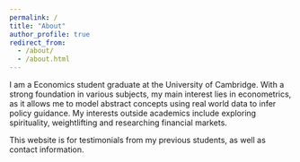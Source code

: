 ```yaml
---
permalink: /
title: "About"
author_profile: true
redirect_from: 
  - /about/
  - /about.html
---
```

I am a Economics student graduate at the University of Cambridge. With a strong foundation in various subjects, my main interest lies in econometrics, as it allows me to model abstract concepts using real world data to infer policy guidance. My interests outside academics include exploring spirituality, weightlifting and researching financial markets.

This website is for testimonials from my previous students, as well as contact information.